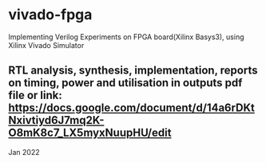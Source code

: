 # vivado-fpga
Implementing Verilog Experiments on FPGA board(Xilinx Basys3), using Xilinx Vivado Simulator
## RTL analysis, synthesis, implementation, reports on timing, power and utilisation in outputs pdf file or link: https://docs.google.com/document/d/14a6rDKtNxivtiyd6J7mq2K-O8mK8c7_LX5myxNuupHU/edit 
Jan 2022 

